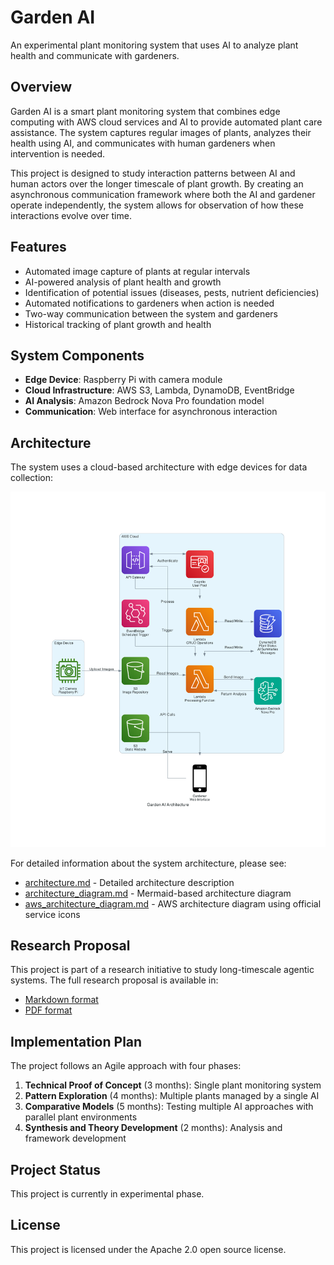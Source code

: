 # Garden AI

An experimental plant monitoring system that uses AI to analyze plant health and communicate with gardeners.

## Overview

Garden AI is a smart plant monitoring system that combines edge computing with AWS cloud services and AI to provide automated plant care assistance. The system captures regular images of plants, analyzes their health using AI, and communicates with human gardeners when intervention is needed.

This project is designed to study interaction patterns between AI and human actors over the longer timescale of plant growth. By creating an asynchronous communication framework where both the AI and gardener operate independently, the system allows for observation of how these interactions evolve over time.

## Features

- Automated image capture of plants at regular intervals
- AI-powered analysis of plant health and growth
- Identification of potential issues (diseases, pests, nutrient deficiencies)
- Automated notifications to gardeners when action is needed
- Two-way communication between the system and gardeners
- Historical tracking of plant growth and health

## System Components

- **Edge Device**: Raspberry Pi with camera module
- **Cloud Infrastructure**: AWS S3, Lambda, DynamoDB, EventBridge
- **AI Analysis**: Amazon Bedrock Nova Pro foundation model
- **Communication**: Web interface for asynchronous interaction

## Architecture

The system uses a cloud-based architecture with edge devices for data collection:

![AWS Architecture Diagram](research_proposal/aws_architecture_diagram.png)

For detailed information about the system architecture, please see:
- [architecture.md](architecture.md) - Detailed architecture description
- [architecture_diagram.md](architecture_diagram.md) - Mermaid-based architecture diagram
- [aws_architecture_diagram.md](aws_architecture_diagram.md) - AWS architecture diagram using official service icons

## Research Proposal

This project is part of a research initiative to study long-timescale agentic systems. The full research proposal is available in:
- [Markdown format](research_proposal/research_proposal.md)
- [PDF format](research_proposal/latex/output/research_proposal.pdf)

## Implementation Plan

The project follows an Agile approach with four phases:

1. **Technical Proof of Concept** (3 months): Single plant monitoring system
2. **Pattern Exploration** (4 months): Multiple plants managed by a single AI
3. **Comparative Models** (5 months): Testing multiple AI approaches with parallel plant environments
4. **Synthesis and Theory Development** (2 months): Analysis and framework development

## Project Status

This project is currently in experimental phase.

## License

This project is licensed under the Apache 2.0 open source license.